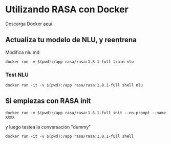 # Utilizando RASA con Docker

Descarga Docker [aquí](https://docs.docker.com/get-docker/)



## Actualiza tu modelo de NLU, y reentrena

Modifica nlu.md

`docker run -v $(pwd):/app rasa/rasa:1.8.1-full train nlu`

### Test NLU

`docker run -it -v $(pwd):/app rasa/rasa:1.8.1-full shell nlu`




## Si empiezas con RASA init 

`docker run -v $(pwd):/app rasa/rasa:1.8.1-full init --no-prompt --name XXXX`

y luego testea la conversación "dummy"

`docker run -it -v $(pwd):/app rasa/rasa:1.8.1-full shell` 
